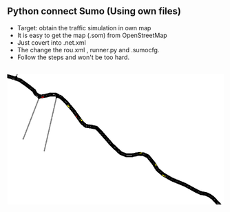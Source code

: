 Python connect Sumo (Using own files)
---
* Target: obtain the traffic simulation in own map
* It is easy to get the map (.som) from OpenStreetMap
* Just covert into .net.xml
* The change the rou.xml , runner.py and .sumocfg.
* Follow the steps and won't be too hard.

</br>
<div align=center> <img src="https://github.com/AvisChiu/SUMO/blob/master/using%20own%20map%20(connect%20python)/figure/figure1.PNG" width="600"/></div>
</br>    


